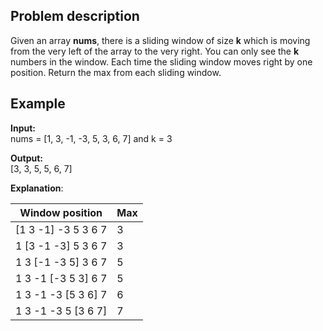 ## Problem description
Given an array **nums**, there is a sliding window of size **k** which is moving from the very left of the array to the very right. 
You can only see the **k** numbers in the window. 
Each time the sliding window moves right by one position. 
Return the max from each sliding window.

## Example

**Input:**<br>
nums = [1, 3, -1, -3, 5, 3, 6, 7] and k = 3

**Output:**<br>
[3, 3, 5, 5, 6, 7]

**Explanation**:

|      Window position      | Max |
|:-------------------------:|-----|
| [1  3  -1] -3  5  3  6  7 |  3  |
| 1 [3  -1  -3] 5  3  6  7  |  3  |
| 1  3 [-1  -3  5] 3  6  7  |  5  |
| 1  3  -1 [-3  5  3] 6  7  |  5  |
| 1  3  -1  -3 [5  3  6] 7  |  6  |
| 1  3  -1  -3  5 [3  6  7] |  7  |
